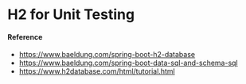 # H2 for Unit Testing



#### Reference
- https://www.baeldung.com/spring-boot-h2-database
- https://www.baeldung.com/spring-boot-data-sql-and-schema-sql
- https://www.h2database.com/html/tutorial.html